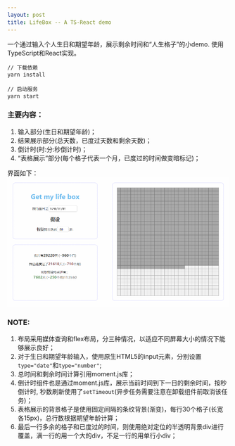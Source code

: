 ```yaml
---
layout: post
title: LifeBox -- A TS-React demo
---
```


一个通过输入个人生日和期望年龄，展示剩余时间和“人生格子”的小demo. 使用TypeScript和React实现。

```
// 下载依赖
yarn install

// 启动服务
yarn start
```

### 主要内容：
1. 输入部分(生日和期望年龄)；
2. 结果展示部分(总天数，已度过天数和剩余天数)；
3. 倒计时(时:分:秒倒计时)；
4. “表格展示”部分(每个格子代表一个月，已度过的时间做变暗标记)；

界面如下：
![LifeBox](/images/lifebox.png)

### NOTE:
1. 布局采用媒体查询和flex布局，分三种情况，以适应不同屏幕大小的情况下能够展示良好；
2. 对于生日和期望年龄输入，使用原生HTML5的input元素，分别设置`type="date"`和`type="number"`;
3. 总时间和剩余时间计算引用moment.js库；
4. 倒计时组件也是通过moment.js库，展示当前时间到下一日的剩余时间，按秒倒计时, 秒数刷新使用了`setTimeout`(异步任务需要注意在卸载组件前取消该任务)；
5. 表格展示的背景格子是使用固定间隔的条纹背景(渐变)，每行30个格子(长宽各15px)，总行数根据期望年龄计算；
6. 最后一行多余的格子和已度过的时间，则使用绝对定位的半透明背景div进行覆盖，满一行的用一个大的div，不足一行的用单行小div；